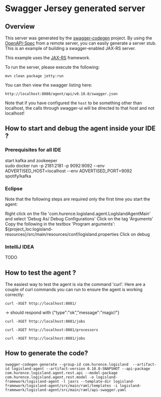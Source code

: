# Swagger Jersey generated server

## Overview
This server was generated by the [swagger-codegen](https://github.com/swagger-api/swagger-codegen) project. By using the 
[OpenAPI-Spec](https://github.com/swagger-api/swagger-core/wiki) from a remote server, you can easily generate a server stub.  This
is an example of building a swagger-enabled JAX-RS server.

This example uses the [JAX-RS](https://jax-rs-spec.java.net/) framework.

To run the server, please execute the following:

```
mvn clean package jetty:run
```

You can then view the swagger listing here:

```
http://localhost:8080/agent/api/v0.10.0/swagger.json
```

Note that if you have configured the `host` to be something other than localhost, the calls through
swagger-ui will be directed to that host and not localhost!


## How to start and debug the agent inside your IDE ?
### Prerequisites for all IDE
start kafka and zookeeper  
sudo docker run -p 2181:2181 -p 9092:9092 --env ADVERTISED_HOST=localhost --env ADVERTISED_PORT=9092 spotify/kafka

### Eclipse
Note that the following steps are required only the first time you start the agent:

Right click on the file 'com.hurence.logisland.agent.LogIslandAgentMain' and select 'Debug As/ Debug Configurations'
Click on the tag 'Arguments'
Copy the following in the textbox 'Program arguments': ${project_loc:logisland-resources}/src/main/resources/conf/logisland.properties
Click on debug

### IntelliJ IDEA
TODO

## How to test the agent ?
The easiest way to test the agent is via the command 'curl'. 
Here are a couple of curl commands you can run to ensure the agent is working correctly:

```
curl -XGET http://localhost:8081/
```
-> should respond with {"type":"ok","message":"magic!"}

```
curl -XGET http://localhost:8081/jobs
```

```
curl -XGET http://localhost:8081/processors
```

```
curl -XGET http://localhost:8081/jobs
```

## How to generate the code? 
```
swagger-codegen generate --group-id com.hurence.logisland  --artifact-id logisland-agent --artifact-version 0.10.0-SNAPSHOT --api-package com.hurence.logisland.agent.rest.api --model-package com.hurence.logisland.agent.rest.model -o logisland-framework/logisland-agent -l jaxrs --template-dir logisland-framework/logisland-agent/src/main/raml/templates -i logisland-framework/logisland-agent/src/main/raml/api-swagger.yaml
```
